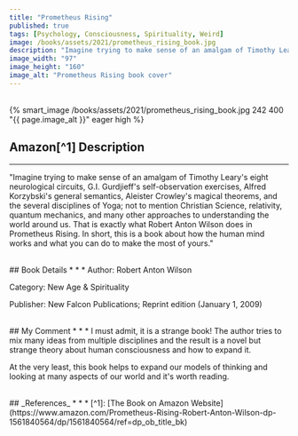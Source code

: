 ```yaml
---
title: "Prometheus Rising"
published: true
tags: [Psychology, Consciousness, Spirituality, Weird]
image: /books/assets/2021/prometheus_rising_book.jpg
description: "Imagine trying to make sense of an amalgam of Timothy Leary's eight neurological circuits, G.I. Gurdjieff's self-observation exercises, Alfred Korzybski's general semantics, Aleister Crowley's magical theorems, and the several disciplines of Yoga; not to mention Christian Science, relativity, quantum mechanics, and many other approaches to understanding the world around us. That is exactly what Robert Anton Wilson does in Prometheus Rising. In short, this is a book about how the human mind works and what you can do to make the most of yours."
image_width: "97"
image_height: "160"
image_alt: "Prometheus Rising book cover"
---
```


<br>
{% smart_image /books/assets/2021/prometheus_rising_book.jpg 242 400 "{{ page.image_alt }}" eager high %}
<br>

## Amazon[^1] Description
* * *
"Imagine trying to make sense of an amalgam of Timothy Leary's eight neurological circuits, G.I. Gurdjieff's self-observation exercises, Alfred Korzybski's general semantics, Aleister Crowley's magical theorems, and the several disciplines of Yoga; not to mention Christian Science, relativity, quantum mechanics, and many other approaches to understanding the world around us. That is exactly what Robert Anton Wilson does in Prometheus Rising. In short, this is a book about how the human mind works and what you can do to make the most of yours."

<br>
## Book Details
* * *
Author: Robert Anton Wilson

Category: New Age & Spirituality

Publisher: New Falcon Publications; Reprint edition (January 1, 2009)

<br>
## My Comment
* * *
I must admit, it is a strange book! The author tries to mix many ideas from multiple disciplines and the result is a novel but strange theory about human consciousness and how to expand it.

At the very least, this book helps to expand our models of thinking and looking at many aspects of our world and it's worth reading.

<br>
## _References_
* * *
[^1]: [The Book on Amazon Website](https://www.amazon.com/Prometheus-Rising-Robert-Anton-Wilson-dp-1561840564/dp/1561840564/ref=dp_ob_title_bk)
